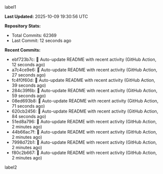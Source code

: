 
label1 
<!-- ACTIVITY_START -->
**Last Updated:** 2025-10-09 19:30:56 UTC

**Repository Stats:**
- Total Commits: 62369
- Last Commit: 12 seconds ago

**Recent Commits:**
- ebf723b7c: 🤖 Auto-update README with recent activity (GitHub Action, 12 seconds ago)
- a7c4ce9e6: 🤖 Auto-update README with recent activity (GitHub Action, 27 seconds ago)
- fc4f0f60d: 🤖 Auto-update README with recent activity (GitHub Action, 39 seconds ago)
- 284c39f6b: 🤖 Auto-update README with recent activity (GitHub Action, 59 seconds ago)
- 08ed693b8: 🤖 Auto-update README with recent activity (GitHub Action, 71 seconds ago)
- 620cb2456: 🤖 Auto-update README with recent activity (GitHub Action, 84 seconds ago)
- 51ed8a796: 🤖 Auto-update README with recent activity (GitHub Action, 2 minutes ago)
- 44b66ac7f: 🤖 Auto-update README with recent activity (GitHub Action, 2 minutes ago)
- 7998d72b1: 🤖 Auto-update README with recent activity (GitHub Action, 2 minutes ago)
- f80c2b667: 🤖 Auto-update README with recent activity (GitHub Action, 2 minutes ago)
<!-- ACTIVITY_END -->

label2
